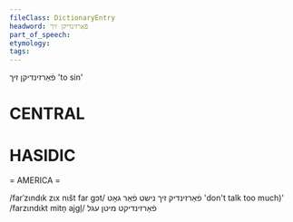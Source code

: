 ```yaml
---
fileClass: DictionaryEntry
headword: פֿאַרזינדיקן זיך
part_of_speech: 
etymology: 
tags: 
---
```

פֿאַרזינדיקן זיך
'to sin'

CENTRAL
========

HASIDIC
=======
= AMERICA = 

/farˈzɩndɩk zɩx nɩšt far gɔt/ פֿאַרזינדיק זיך נישט פֿאַר גאָט 'don't talk too much)'
/farzɩndɩkt mitn̩ ajgl̩/ פֿאַרזינדיקט מיטן עגל